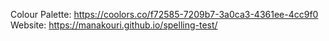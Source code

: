 Colour Palette: https://coolors.co/f72585-7209b7-3a0ca3-4361ee-4cc9f0
Website: https://manakouri.github.io/spelling-test/
